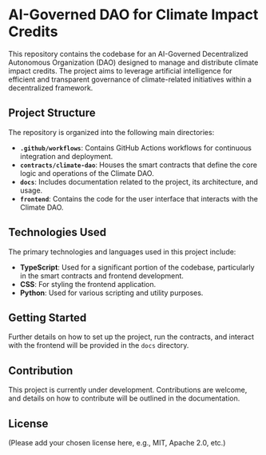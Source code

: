 # AI-Governed DAO for Climate Impact Credits

This repository contains the codebase for an AI-Governed Decentralized Autonomous Organization (DAO) designed to manage and distribute climate impact credits. The project aims to leverage artificial intelligence for efficient and transparent governance of climate-related initiatives within a decentralized framework.

## Project Structure

The repository is organized into the following main directories:

* **`.github/workflows`**: Contains GitHub Actions workflows for continuous integration and deployment.
* **`contracts/climate-dao`**: Houses the smart contracts that define the core logic and operations of the Climate DAO.
* **`docs`**: Includes documentation related to the project, its architecture, and usage.
* **`frontend`**: Contains the code for the user interface that interacts with the Climate DAO.

## Technologies Used

The primary technologies and languages used in this project include:

* **TypeScript**: Used for a significant portion of the codebase, particularly in the smart contracts and frontend development.
* **CSS**: For styling the frontend application.
* **Python**: Used for various scripting and utility purposes.

## Getting Started

Further details on how to set up the project, run the contracts, and interact with the frontend will be provided in the `docs` directory.

## Contribution

This project is currently under development. Contributions are welcome, and details on how to contribute will be outlined in the documentation.

## License

(Please add your chosen license here, e.g., MIT, Apache 2.0, etc.)